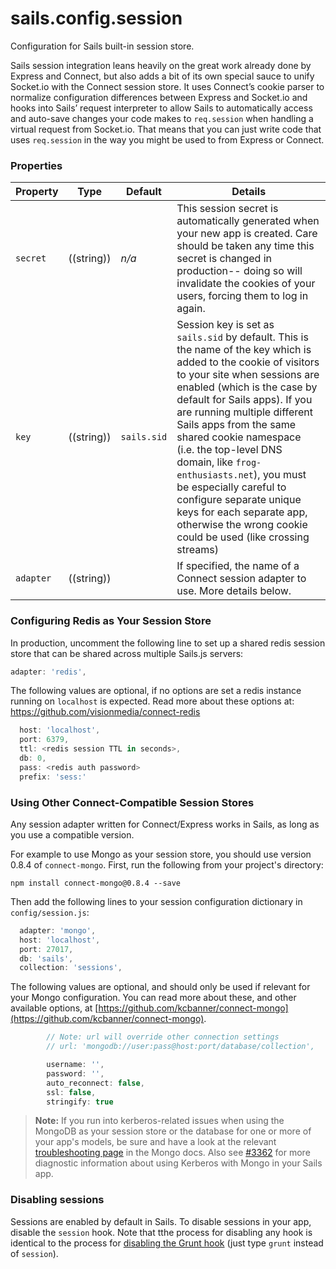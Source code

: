 # sails.config.session

Configuration for Sails built-in session store.

Sails session integration leans heavily on the great work already done by Express and Connect, but also adds
a bit of its own special sauce to unify Socket.io with the Connect session store. It uses Connect&rsquo;s
cookie parser to normalize configuration differences between Express and Socket.io and hooks into Sails&rsquo;
request interpreter to allow Sails to automatically access and auto-save changes your code makes to `req.session`
when handling a virtual request from Socket.io. That means that you can just write code that uses `req.session`
in the way you might be used to from Express or Connect.



### Properties

| Property    | Type       | Default   | Details |
|-------------|:----------:|-----------|---------|
| `secret` | ((string))| _n/a_     | This session secret is automatically generated when your new app is created. Care should be taken any time this secret is changed in production-- doing so will invalidate the cookies of your users, forcing them to log in again.
| `key`        | ((string))       | `sails.sid`      | Session key is set as `sails.sid` by default. This is the name of the key which is added to the cookie of visitors to your site when sessions are enabled (which is the case by default for Sails apps). If you are running multiple different Sails apps from the same shared cookie namespace (i.e. the top-level DNS domain, like `frog-enthusiasts.net`), you must be especially careful to configure separate unique keys for each separate app, otherwise the wrong cookie could be used (like crossing streams)
| `adapter` | ((string)) |        | If specified, the name of a Connect session adapter to use.  More details below.


### Configuring Redis as Your Session Store

In production, uncomment the following line to set up a shared redis session store
that can be shared across multiple Sails.js servers:

```javascript
adapter: 'redis',
```

The following values are optional, if no options are set a redis instance running on `localhost` is expected.  Read more about these options at: https://github.com/visionmedia/connect-redis

```javascript
  host: 'localhost',
  port: 6379,
  ttl: <redis session TTL in seconds>,
  db: 0,
  pass: <redis auth password>
  prefix: 'sess:'
```



### Using Other Connect-Compatible Session Stores

Any session adapter written for Connect/Express works in Sails, as long as you use a compatible version.

For example to use Mongo as your session store, you should use version 0.8.4 of `connect-mongo`.  First, run the following from your project's directory:

```
npm install connect-mongo@0.8.4 --save
```

Then add the following lines to your session configuration dictionary in `config/session.js`:

```javascript
  adapter: 'mongo',
  host: 'localhost',
  port: 27017,
  db: 'sails',
  collection: 'sessions',
```

The following values are optional, and should only be used if relevant for your Mongo configuration. You can read more about these, and other available options, at [https://github.com/kcbanner/connect-mongo](https://github.com/kcbanner/connect-mongo).

```javascript
        // Note: url will override other connection settings
        // url: 'mongodb://user:pass@host:port/database/collection',

        username: '',
        password: '',
        auto_reconnect: false,
        ssl: false,
        stringify: true

```


> **Note:**
> If you run into kerberos-related issues when using the MongoDB as your session store or the database for one or more of your app's models, be sure and have a look at the relevant [troubleshooting page](http://mongodb.github.io/node-mongodb-native/2.0/getting-started/installation-guide/#troubleshooting) in the Mongo docs.  Also see [#3362](https://github.com/balderdashy/sails/issues/3362) for more diagnostic information about using Kerberos with Mongo in your Sails app.



### Disabling sessions

Sessions are enabled by default in Sails.  To disable sessions in your app, disable the `session` hook.  Note that tthe process for disabling any hook is identical to the process for [disabling the Grunt hook](http://sailsjs.org/documentation/concepts/assets/disabling-grunt) (just type `grunt` instead of `session`).





<docmeta name="displayName" value="sails.config.session">
<docmeta name="pageType" value="property">
